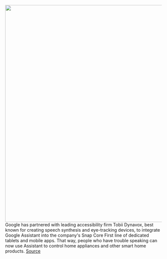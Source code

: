 <img src='https://cdn.vox-cdn.com/thumbor/ip78HY7RG_i2025COKpa-MZHoYU=/0x0:1920x1080/1200x800/filters:focal(807x387:1113x693)/cdn.vox-cdn.com/uploads/chorus_image/image/67589320/Tobii_Dynavox_device_with_Google_Assistant.0.jpg' width='700px' /><br/>
Google has partnered with leading accessibility firm Tobii Dynavox, best known for creating speech synthesis and eye-tracking devices, to integrate Google Assistant into the company's Snap Core First line of dedicated tablets and mobile apps. That way, people who have trouble speaking can now use Assistant to control home appliances and other smart home products.
<a href='https://www.theverge.com/2020/10/6/21503030/google-assistant-tobii-dynavox-snap-core-first-eye-tracking-accessibility'> Source <a/>